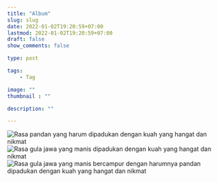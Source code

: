 ```yaml
---
title: "Album"
slug: slug
date: 2022-01-02T19:20:59+07:00
lastmod: 2022-01-02T19:20:59+07:00
draft: false
show_comments: false

type: post

tags:
    - Tag

image: ""
thumbnail : ""

description: ""

---
```

![Rasa pandan yang harum dipadukan dengan kuah yang hangat dan nikmat](menu-pandan.png)
![Rasa gula jawa yang manis dipadukan dengan kuah yang hangat dan nikmat](/menu-gula-jawa.png)
![Rasa gula jawa yang manis bercampur dengan harumnya pandan dipadukan dengan kuah yang hangat dan nikmat](/menu-mix.png)
